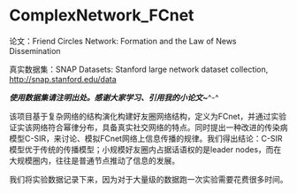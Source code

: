 # ComplexNetwork_FCnet

论文：Friend Circles Network: Formation and the Law of News Dissemination

真实数据集：SNAP Datasets: Stanford large network dataset collection, http://snap.stanford.edu/data

***使用数据集请注明出处。感谢大家学习、引用我的小论文~***^-^ 

该项目基于复杂网络的结构演化构建好友圈网络结构，定义为FCnet，并通过实验证实该网络符合幂律分布，具备真实社交网络的特点。同时提出一种改进的传染病模型C-SIR，来讨论、模拟FCnet网络上信息传播的规律。我们得出结论：C-SIR模型优于传统的传播模型；小规模好友圈内占据话语权的是leader nodes，而在大规模圈内，往往是普通节点推动了信息的发展。

我们将实验数据记录下来，因为对于大量级的数据跑一次实验需要花费很多时间。
